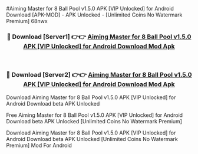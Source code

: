 #Aiming Master for 8 Ball Pool v1.5.0 APK [VIP Unlocked] for Android Download [APK-MOD] - APK Unlocked - [Unlimited Coins No Watermark Premium] 68nwx



<div align="center">

<h3>🔴 Download [Server1] 👉👉 <a href="https://momento.my/?title=Aiming_Master_for_8_Ball_Pool_v1.5.0_APK_[VIP_Unlocked]_for_Android_Download">Aiming Master for 8 Ball Pool v1.5.0 APK [VIP Unlocked] for Android Download Mod Apk</a></h3><br>

<h3>🔴 Download [Server2] 👉👉 <a href="https://momento.my/?title=Aiming_Master_for_8_Ball_Pool_v1.5.0_APK_[VIP_Unlocked]_for_Android_Download">Aiming Master for 8 Ball Pool v1.5.0 APK [VIP Unlocked] for Android Download Mod Apk</a></h3>
</div>



Download Aiming Master for 8 Ball Pool v1.5.0 APK [VIP Unlocked] for Android Download beta APK Unlocked

Free Aiming Master for 8 Ball Pool v1.5.0 APK [VIP Unlocked] for Android Download beta APK Unlocked [Unlimited Coins No Watermark Premium]

Download Aiming Master for 8 Ball Pool v1.5.0 APK [VIP Unlocked] for Android Download beta APK Unlocked [Unlimited Coins No Watermark Premium] Mod For Android
